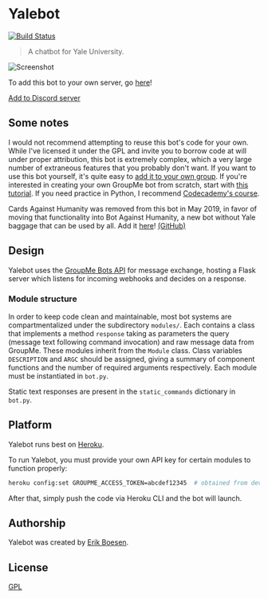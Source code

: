 # Yalebot
[![Build Status](https://travis-ci.org/ErikBoesen/Yalebot.svg?branch=master)](https://travis-ci.org/ErikBoesen/Yalebot)

> A chatbot for Yale University.

![Screenshot](screenshot.png)

To add this bot to your own server, go [here](https://yalebot.herokuapp.com)!

[Add to Discord server](https://discordapp.com/oauth2/authorize?client_id=576194237175955456&permissions=0&scope=bot)

## Some notes
I would not recommend attempting to reuse this bot's code for your own. While I've licensed it under the GPL and invite you to borrow code at will under proper attribution, this bot is extremely complex, which a very large number of extraneous features that you probably don't want. If you want to use this bot yourself, it's quite easy to [add it to your own group](https://yalebot.herokuapp.com). If you're interested in creating your own GroupMe bot from scratch, start with [this tutorial](http://www.apnorton.com/blog/2017/02/28/How-I-wrote-a-Groupme-Chatbot-in-24-hours/). If you need practice in Python, I recommend [Codecademy's course](https://www.codecademy.com/learn/learn-python-3).

Cards Against Humanity was removed from this bot in May 2019, in favor of moving that functionality into Bot Against Humanity, a new bot without Yale baggage that can be used by all. Add it [here](https://botagainsthumanitygroupme.herokuapp.com)! [(GitHub)](https://github.com/ErikBoesen/BotAgainstHumanity)

## Design
Yalebot uses the [GroupMe Bots API](https://dev.groupme.com/tutorials/bots) for message exchange, hosting a Flask server which listens for incoming webhooks and decides on a response.

### Module structure
In order to keep code clean and maintainable, most bot systems are compartmentalized under the subdirectory `modules/`. Each contains a class that implements a method `response` taking as parameters the query (message text following command invocation) and raw message data from GroupMe. These modules inherit from the `Module` class. Class variables `DESCRIPTION` and `ARGC` should be assigned, giving a summary of component functions and the number of required arguments respectively. Each module must be instantiated in `bot.py`.

Static text responses are present in the `static_commands` dictionary in `bot.py`.

## Platform
Yalebot runs best on [Heroku](https://heroku.com).

To run Yalebot, you must provide your own API key for certain modules to function properly:

```sh
heroku config:set GROUPME_ACCESS_TOKEN=abcdef12345  # obtained from dev.groupme.com
```

After that, simply push the code via Heroku CLI and the bot will launch.

## Authorship
Yalebot was created by [Erik Boesen](https://github.com/ErikBoesen).

## License
[GPL](LICENSE)
